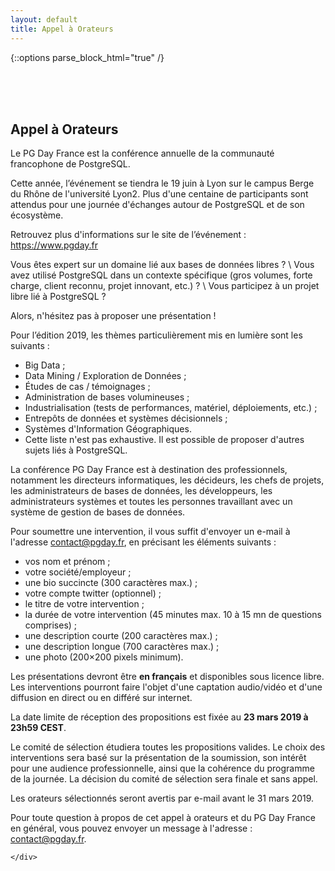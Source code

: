 ```yaml
---
layout: default
title: Appel à Orateurs
---
```


{::options parse_block_html="true" /}

<br/>
<br/>
<br/>
<!--
<div class="container">
<div class="row well">
<div class="col-xs-12 col-md-12">
-->

<!--
<b>L'Appel à Orateurs est clos</b>
-->
    
<!--    
<h3><b>Prolongation Date limite des propositions.</b></h3>
<p>
La date limite de réception des propositions a été repoussée au 2 mars 2018 à 23h59 CEST
</p>
-->

## Appel à Orateurs 
    
Le PG Day France est la conférence annuelle de la communauté francophone de PostgreSQL.

Cette année, l’événement se tiendra le 19 juin à Lyon sur le campus Berge du Rhône de l'université Lyon2. 
Plus d'une centaine de participants sont attendus pour une journée d'échanges autour de PostgreSQL et de son écosystème.

Retrouvez plus d'informations sur le site de l’événement : https://www.pgday.fr

Vous êtes expert sur un domaine lié aux bases de données libres ? \\
Vous avez utilisé PostgreSQL dans un contexte spécifique (gros volumes, forte charge, client reconnu, projet innovant, etc.) ? \\
Vous participez à un projet libre lié à PostgreSQL ?

Alors, n'hésitez pas à proposer une présentation !

Pour l’édition 2019, les thèmes particulièrement mis en lumière sont les suivants :

* Big Data ;
* Data Mining / Exploration de Données ;
* Études de cas / témoignages ;
* Administration de bases volumineuses ;
* Industrialisation (tests de performances, matériel, déploiements, etc.) ;
* Entrepôts de données et systèmes décisionnels ;
* Systèmes d'Information Géographiques.
* Cette liste n'est pas exhaustive. Il est possible de proposer d'autres sujets liés à PostgreSQL.

La conférence PG Day France est à destination des professionnels, notamment les directeurs informatiques, les décideurs, les chefs de projets, les administrateurs de bases de données, les développeurs, les administrateurs systèmes et toutes les personnes travaillant avec un système de gestion de bases de données.

Pour soumettre une intervention, il vous suffit d'envoyer un e-mail à l'adresse contact@pgday.fr, en précisant les éléments suivants :

* vos nom et prénom ;
* votre société/employeur ;
* une bio succincte (300 caractères max.) ;
* votre compte twitter (optionnel) ;
* le titre de votre intervention ;
* la durée de votre intervention (45 minutes max. 10 à 15 mn de questions comprises) ;
* une description courte (200 caractères max.) ;
* une description longue (700 caractères max.) ;
* une photo (200×200 pixels minimum).

Les présentations devront être **en français** et disponibles sous licence 
libre. Les interventions pourront faire l'objet d'une captation audio/vidéo et 
d'une diffusion en direct ou en différé sur internet.

La date limite de réception des propositions est fixée au **23 mars 2019 à 23h59 CEST**.

Le comité de sélection étudiera toutes les propositions valides. Le choix des interventions sera basé sur la présentation de la soumission, son intérêt pour une audience professionnelle, ainsi que la cohérence du programme de la journée. La décision du comité de sélection sera finale et sans appel.

Les orateurs sélectionnés seront avertis par e-mail avant le 31 mars 2019.

Pour toute question à propos de cet appel à orateurs et du PG Day France en général, vous pouvez envoyer un message à l'adresse : contact@pgday.fr.

<!--
      <h3><b>Appel à Orateurs.</b></h3>


      <p>
      Le PG Day France est la conférence annuelle de la communauté francophone de PostgreSQL. 
      Cette année, l’événement se tiendra le 26 juin à Marseille au théâtre Joliette. 
      Plus d'une centaine de participants sont attendus pour une journée d'échanges autour de 
      PostgreSQL et de ses projets associés.. Retrouvez
      plus d'informations sur le site de l’événement : <a
      href="http://www.pgday.fr">http://www.pgday.fr</a>
      </p><p>
      Vous êtes expert sur un domaine lié aux bases de données libres ? <br/>
      Vous avez utilisé PostgreSQL dans un contexte spécifique (gros volumes,
      forte charge, client reconnu, projet innovant, etc.) ? <br/>
      Vous participez à un projet libre lié à PostgreSQL ? <br/>
      Alors n'hésitez pas à proposer une présentation !
      </p><p>
      Pour l’édition 2018, les thèmes particulièrement mis en lumière sont
      les suivants :
      </p>
      <ul>
        <li>Big Data </li>
        <li>Data Mining / Exploration de Données</li>
        <li>Études de cas / témoignages </li>
        <li>Administration de bases volumineuses</li>
        <li>Industrialisation (tests de performances, matériel, déploiements, etc.)</li>
        <li>Entrepôts de données et systèmes décisionnels</li>
        <li>Systèmes d'Information Géographiques</li>
      </ul>
      <p>
      Cette liste n'est pas exhaustive. Il est possible de proposer d'autres
      sujets liés à PostgreSQL.
      </p><p>
          La conférence PG Day France est à destination des professionnels, 
          notamment les directeurs informatiques, les décideurs, les chefs de 
          projets, les administrateurs de bases de données, les développeurs, 
          les administrateurs systèmes et toutes les personnes travaillant avec 
          un système de gestion de bases de données.
      </p><p>
      Pour soumettre une intervention, il vous suffit d'envoyer un e-mail à
      l'adresse <a href="mailto:contact@pgday.fr" >contact@pgday.fr</a>, en
      précisant les éléments suivants :
      </p>
      <ul>
        <li>vos nom et prénom</li>
        <li>votre société/employeur</li>
        <li>une bio succincte (300 caractères max.)</li>
        <li>votre compte twitter (optionnel)</li>
        <li>le titre de votre intervention</li>
        <li>la durée de votre intervention (45 min. max.)</li>
        <li>une description courte (200 caractères max.)</li>
        <li>une description longue (700 caractères max.)</li>
        <li>une photo (200x200 pixels minimum)</li>
      </ul>
      <p>
      Les interventions devront être <b>en français</b> et disponibles sous
      licence libre. Les interventions pourront faire l'objet d'une
      captation audio/vidéo et d'une diffusion sur internet.
      </p><p>
      <b>La date limite de réception des propositions est fixée au 23 février 
        2018 à 23h59 CEST.</b>
      </p>
      <p>
      Le <a href='/apropos'>comité de sélection</a> 
      étudiera toutes les propositions valides. Le choix 
      des sessions sera basé sur la présentation de la soumission, son intérêt 
      pour une audience professionnelle, la cohérence du programme de la journée. 
      La décision du comité de sélection sera finale et sans appel. 
      Les membres du comité s'expriment en leur nom propre. Leurs choix ne reflètent 
      pas la position de leur employeur.
      </p>
      <p>
      Les orateurs sélectionnés seront avertis par e-mail avant le 16 mars 2018.
      </p>
      <p>
      Pour toute question à propos de cet appel à conférenciers et du PGDay
      France en général, vous pouvez envoyer un message à l'adresse : <a
      href="mailto:contact@pgday.fr" >contact@pgday.fr</a>
      </p>

-->

    </div>
  </div>
</div>
